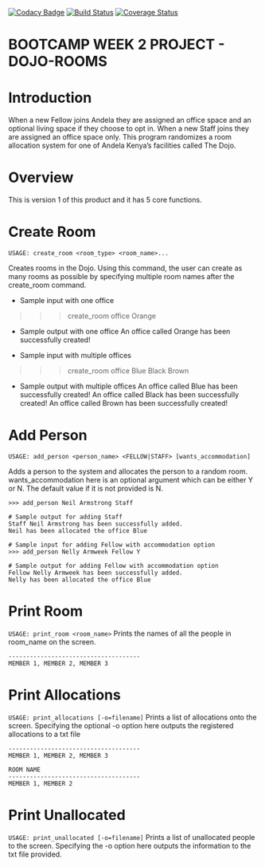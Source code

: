 [![Codacy Badge](https://api.codacy.com/project/badge/Grade/ea7cce59060e4de3a14b4edfce4c39f9)](https://www.codacy.com/app/charlieoduk/dojo-rooms?utm_source=github.com&utm_medium=referral&utm_content=charlieoduk/dojo-rooms&utm_campaign=badger)
[![Build Status](https://travis-ci.org/charlieoduk/dojo-rooms.svg?branch=master)](https://travis-ci.org/charlieoduk/dojo-rooms)
[![Coverage Status](https://coveralls.io/repos/github/charlieoduk/dojo-rooms/badge.svg)](https://coveralls.io/github/charlieoduk/dojo-rooms)
# BOOTCAMP WEEK 2 PROJECT - DOJO-ROOMS

# Introduction

When a new Fellow joins Andela they are assigned an office space and an optional living space if they choose to opt in. When a new Staff joins they are assigned an office space only. This program randomizes a room allocation system for one of Andela Kenya’s facilities called The Dojo.

# Overview
This is version 1 of this product and it has 5 core functions. 

# Create Room
   ```USAGE: create_room <room_type> <room_name>...```

Creates rooms in the Dojo. Using this command, the user can create as many rooms as possible by specifying multiple room names after the create_room command.

* Sample input with one office
>>> create_room office Orange

* Sample output with one office
An office called Orange has been successfully created!

* Sample input with multiple offices
>>> create_room office Blue Black Brown

* Sample output with multiple offices
An office called Blue has been successfully created!
An office called Black has been successfully created!
An office called Brown has been successfully created!

# Add Person
```USAGE: add_person <person_name> <FELLOW|STAFF> [wants_accommodation]```

Adds a person to the system and allocates the person to a random room. wants_accommodation here is an optional argument which can be either Y or N. The default value if it is not provided is N. 

```# Sample input for adding Staff
>>> add_person Neil Armstrong Staff

# Sample output for adding Staff
Staff Neil Armstrong has been successfully added.
Neil has been allocated the office Blue

# Sample input for adding Fellow with accommodation option
>>> add_person Nelly Armweek Fellow Y

# Sample output for adding Fellow with accommodation option
Fellow Nelly Armweek has been successfully added.
Nelly has been allocated the office Blue
```
# Print Room
```USAGE: print_room <room_name>```
Prints  the names of all the people in room_name on the screen.
```ROOM NAME
-------------------------------------
MEMBER 1, MEMBER 2, MEMBER 3
```
# Print Allocations

```USAGE: print_allocations [-o=filename]```
Prints a list of allocations onto the screen. Specifying the optional -o option here outputs the registered allocations to a txt file
```ROOM NAME
-------------------------------------
MEMBER 1, MEMBER 2, MEMBER 3

ROOM NAME
-------------------------------------
MEMBER 1, MEMBER 2
```

# Print Unallocated
```USAGE: print_unallocated [-o=filename]```
Prints a list of unallocated people to the screen. Specifying the -o option here outputs the information to the txt file provided.




